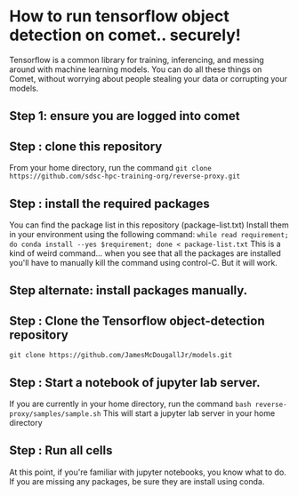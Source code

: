 # How to run tensorflow object detection on comet.. securely!
Tensorflow is a common library for training, inferencing, and messing around with machine learning models. You can do all these things on Comet, without worrying about people stealing your data or corrupting your models.

## Step 1: ensure you are logged into comet




## Step : clone this repository
From your home directory, run the command `git clone https://github.com/sdsc-hpc-training-org/reverse-proxy.git`


## Step : install the required packages
You can find the package list in this repository (package-list.txt)
Install them in your environment using the following command:
`while read requirement; do conda install --yes $requirement; done < package-list.txt`
This is a kind of weird command... when you see that all the packages are installed you'll have to manually kill the command using control-C.
But it will work.

## Step  alternate: install packages manually.

## Step : Clone the Tensorflow object-detection repository
`git clone https://github.com/JamesMcDougallJr/models.git`

## Step : Start a notebook of jupyter lab server.
If you are currently in your home directory, run the command `bash reverse-proxy/samples/sample.sh`
This will start a jupyter lab server in your home directory

## Step : Run all cells
At this point, if you're familiar with jupyter notebooks, you know what to do. If you are missing any packages, be sure they are install using conda. 